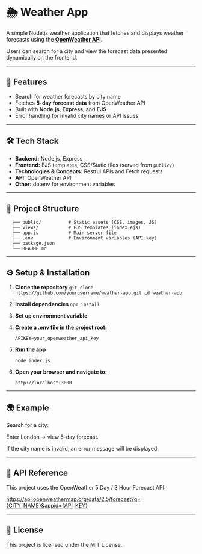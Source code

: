# 🌦️ Weather App

A simple Node.js weather application that fetches and displays weather forecasts using the **[OpenWeather API](https://openweathermap.org/api)**.  

Users can search for a city and view the forecast data presented dynamically on the frontend.

---

## 🚀 Features
- Search for weather forecasts by city name  
- Fetches **5-day forecast data** from OpenWeather API  
- Built with **Node.js**, **Express**, and **EJS**  
- Error handling for invalid city names or API issues  

---

## 🛠️ Tech Stack
- **Backend:** Node.js, Express  
- **Frontend:** EJS templates, CSS/Static files (served from `public/`)
- **Technologies & Concepts:** Restful APIs and Fetch requests
- **API:** OpenWeather API  
- **Other:** dotenv for environment variables  

---

## 📂 Project Structure
      
      ├── public/          # Static assets (CSS, images, JS)
      ├── views/           # EJS templates (index.ejs)
      ├── app.js           # Main server file
      ├── .env             # Environment variables (API key)
      ├── package.json     
      └── README.md


---

## ⚙️ Setup & Installation

  1. **Clone the repository**
         ```
         git clone https://github.com/yourusername/weather-app.git
         cd weather-app
          ```

  2. **Install dependencies**
         ```
         npm install
         ```
   
  3. **Set up environment variable**
  4. **Create a .env file in the project root:**
       ```
       APIKEY=your_openweather_api_key
       ```
  5. **Run the app**
       ```
       node index.js
       ```
  6. **Open your browser and navigate to:**
      ```
      http://localhost:3000
      ```
---

## 🌍 Example

Search for a city:

Enter London → view 5-day forecast.

If the city name is invalid, an error message will be displayed.

---

## 🔑 API Reference

This project uses the OpenWeather 5 Day / 3 Hour Forecast API:

https://api.openweathermap.org/data/2.5/forecast?q={CITY_NAME}&appid={API_KEY}

---

## 📜 License

This project is licensed under the MIT License.
